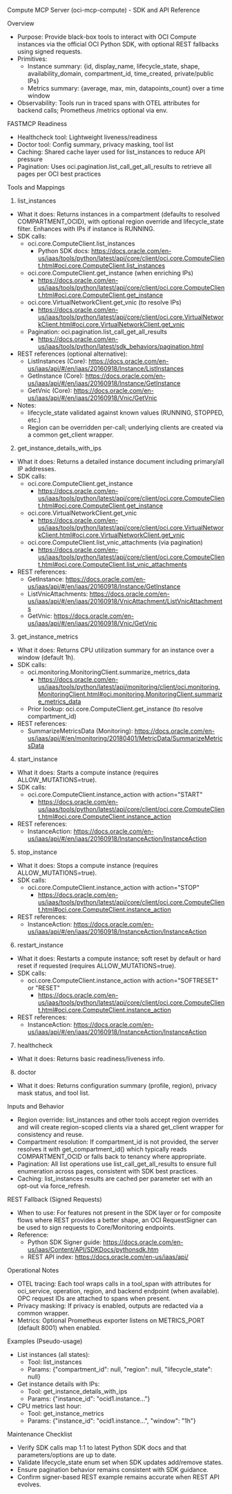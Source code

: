 Compute MCP Server (oci-mcp-compute) - SDK and API Reference

Overview
- Purpose: Provide black-box tools to interact with OCI Compute instances via the official OCI Python SDK, with optional REST fallbacks using signed requests.
- Primitives:
  - Instance summary: {id, display_name, lifecycle_state, shape, availability_domain, compartment_id, time_created, private/public IPs}
  - Metrics summary: {average, max, min, datapoints_count} over a time window
- Observability: Tools run in traced spans with OTEL attributes for backend calls; Prometheus /metrics optional via env.

FASTMCP Readiness
- Healthcheck tool: Lightweight liveness/readiness
- Doctor tool: Config summary, privacy masking, tool list
- Caching: Shared cache layer used for list_instances to reduce API pressure
- Pagination: Uses oci.pagination.list_call_get_all_results to retrieve all pages per OCI best practices

Tools and Mappings

1) list_instances
- What it does: Returns instances in a compartment (defaults to resolved COMPARTMENT_OCID), with optional region override and lifecycle_state filter. Enhances with IPs if instance is RUNNING.
- SDK calls:
  - oci.core.ComputeClient.list_instances
    - Python SDK docs:
      https://docs.oracle.com/en-us/iaas/tools/python/latest/api/core/client/oci.core.ComputeClient.html#oci.core.ComputeClient.list_instances
  - oci.core.ComputeClient.get_instance (when enriching IPs)
    - https://docs.oracle.com/en-us/iaas/tools/python/latest/api/core/client/oci.core.ComputeClient.html#oci.core.ComputeClient.get_instance
  - oci.core.VirtualNetworkClient.get_vnic (to resolve IPs)
    - https://docs.oracle.com/en-us/iaas/tools/python/latest/api/core/client/oci.core.VirtualNetworkClient.html#oci.core.VirtualNetworkClient.get_vnic
  - Pagination: oci.pagination.list_call_get_all_results
    - https://docs.oracle.com/en-us/iaas/tools/python/latest/sdk_behaviors/pagination.html
- REST references (optional alternative):
  - ListInstances (Core): https://docs.oracle.com/en-us/iaas/api/#/en/iaas/20160918/Instance/ListInstances
  - GetInstance (Core): https://docs.oracle.com/en-us/iaas/api/#/en/iaas/20160918/Instance/GetInstance
  - GetVnic (Core): https://docs.oracle.com/en-us/iaas/api/#/en/iaas/20160918/Vnic/GetVnic
- Notes:
  - lifecycle_state validated against known values (RUNNING, STOPPED, etc.)
  - Region can be overridden per-call; underlying clients are created via a common get_client wrapper.

2) get_instance_details_with_ips
- What it does: Returns a detailed instance document including primary/all IP addresses.
- SDK calls:
  - oci.core.ComputeClient.get_instance
    - https://docs.oracle.com/en-us/iaas/tools/python/latest/api/core/client/oci.core.ComputeClient.html#oci.core.ComputeClient.get_instance
  - oci.core.VirtualNetworkClient.get_vnic
    - https://docs.oracle.com/en-us/iaas/tools/python/latest/api/core/client/oci.core.VirtualNetworkClient.html#oci.core.VirtualNetworkClient.get_vnic
  - oci.core.ComputeClient.list_vnic_attachments (via pagination)
    - https://docs.oracle.com/en-us/iaas/tools/python/latest/api/core/client/oci.core.ComputeClient.html#oci.core.ComputeClient.list_vnic_attachments
- REST references:
  - GetInstance: https://docs.oracle.com/en-us/iaas/api/#/en/iaas/20160918/Instance/GetInstance
  - ListVnicAttachments: https://docs.oracle.com/en-us/iaas/api/#/en/iaas/20160918/VnicAttachment/ListVnicAttachments
  - GetVnic: https://docs.oracle.com/en-us/iaas/api/#/en/iaas/20160918/Vnic/GetVnic

3) get_instance_metrics
- What it does: Returns CPU utilization summary for an instance over a window (default 1h).
- SDK calls:
  - oci.monitoring.MonitoringClient.summarize_metrics_data
    - https://docs.oracle.com/en-us/iaas/tools/python/latest/api/monitoring/client/oci.monitoring.MonitoringClient.html#oci.monitoring.MonitoringClient.summarize_metrics_data
  - Prior lookup: oci.core.ComputeClient.get_instance (to resolve compartment_id)
- REST references:
  - SummarizeMetricsData (Monitoring): https://docs.oracle.com/en-us/iaas/api/#/en/monitoring/20180401/MetricData/SummarizeMetricsData

4) start_instance
- What it does: Starts a compute instance (requires ALLOW_MUTATIONS=true).
- SDK calls:
  - oci.core.ComputeClient.instance_action with action="START"
    - https://docs.oracle.com/en-us/iaas/tools/python/latest/api/core/client/oci.core.ComputeClient.html#oci.core.ComputeClient.instance_action
- REST references:
  - InstanceAction: https://docs.oracle.com/en-us/iaas/api/#/en/iaas/20160918/InstanceAction/InstanceAction

5) stop_instance
- What it does: Stops a compute instance (requires ALLOW_MUTATIONS=true).
- SDK calls:
  - oci.core.ComputeClient.instance_action with action="STOP"
    - https://docs.oracle.com/en-us/iaas/tools/python/latest/api/core/client/oci.core.ComputeClient.html#oci.core.ComputeClient.instance_action
- REST references:
  - InstanceAction: https://docs.oracle.com/en-us/iaas/api/#/en/iaas/20160918/InstanceAction/InstanceAction

6) restart_instance
- What it does: Restarts a compute instance; soft reset by default or hard reset if requested (requires ALLOW_MUTATIONS=true).
- SDK calls:
  - oci.core.ComputeClient.instance_action with action="SOFTRESET" or "RESET"
    - https://docs.oracle.com/en-us/iaas/tools/python/latest/api/core/client/oci.core.ComputeClient.html#oci.core.ComputeClient.instance_action
- REST references:
  - InstanceAction: https://docs.oracle.com/en-us/iaas/api/#/en/iaas/20160918/InstanceAction/InstanceAction

7) healthcheck
- What it does: Returns basic readiness/liveness info.

8) doctor
- What it does: Returns configuration summary (profile, region), privacy mask status, and tool list.

Inputs and Behavior
- Region override: list_instances and other tools accept region overrides and will create region-scoped clients via a shared get_client wrapper for consistency and reuse.
- Compartment resolution: If compartment_id is not provided, the server resolves it with get_compartment_id() which typically reads COMPARTMENT_OCID or falls back to tenancy where appropriate.
- Pagination: All list operations use list_call_get_all_results to ensure full enumeration across pages, consistent with SDK best practices.
- Caching: list_instances results are cached per parameter set with an opt-out via force_refresh.

REST Fallback (Signed Requests)
- When to use: For features not present in the SDK layer or for composite flows where REST provides a better shape, an OCI RequestSigner can be used to sign requests to Core/Monitoring endpoints.
- Reference:
  - Python SDK Signer guide: https://docs.oracle.com/en-us/iaas/Content/API/SDKDocs/pythonsdk.htm
  - REST API index: https://docs.oracle.com/en-us/iaas/api/

Operational Notes
- OTEL tracing: Each tool wraps calls in a tool_span with attributes for oci_service, operation, region, and backend endpoint (when available). OPC request IDs are attached to spans when present.
- Privacy masking: If privacy is enabled, outputs are redacted via a common wrapper.
- Metrics: Optional Prometheus exporter listens on METRICS_PORT (default 8001) when enabled.

Examples (Pseudo-usage)
- List instances (all states):
  - Tool: list_instances
  - Params: {"compartment_id": null, "region": null, "lifecycle_state": null}
- Get instance details with IPs:
  - Tool: get_instance_details_with_ips
  - Params: {"instance_id": "ocid1.instance..."}
- CPU metrics last hour:
  - Tool: get_instance_metrics
  - Params: {"instance_id": "ocid1.instance...", "window": "1h"}

Maintenance Checklist
- Verify SDK calls map 1:1 to latest Python SDK docs and that parameters/options are up to date.
- Validate lifecycle_state enum set when SDK updates add/remove states.
- Ensure pagination behavior remains consistent with SDK guidance.
- Confirm signer-based REST example remains accurate when REST API evolves.
